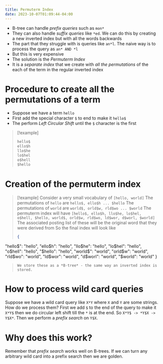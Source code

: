 ```yaml
---
title: Permuterm Index
date: 2023-10-07T01:09:44-04:00
---
```


- B-tree can handle *prefix queries* such as `mon*`
- They can also handle *suffix queries* like `*ed`. We can do this by creating a new inverted index but with all the words backwards
- The part that they struggle with is queries like `an*l`. The naive way is to process the query as `an* AND *l` 
- But this is very expensive
- The solution is the *Permuterm Index*
- It is a *separate index* that we create with *all the permutations* of the each of the term in the regular inverted index
# Procedure to create all the permutations of a term
- Suppose we have a term `hello`
- First add the special character `$` to end to make it `hello$`
- The perform *Left Circular Shift* until the `$` character is the first
> [!example] 
> ```c
> hello$
> ello$h
> llo$he
> lo$hel
> o$hell
> $hello
> ```

# Creation of the permuterm index
> [!example]
> Consider a very small vocabulary of `[hello, world]`
> The permutations of `hello` are `hello$, ello$h ... $hello`
> The permutations of `world` are `world$, orld$w, rld$wo ... $world`
> The permuterm index will have `[hello$, ello$h, llo$he, lo$hel, o$hell, $hello, world$, orld$w, rld$wo, ld$wor, d$worl, $world]`
> The associated posting list of these will be the original word that they were derived from
> So the final index will look like
> ```json
>{
  "hello$": "hello",
  "ello$h": "hello",
  "llo$he": "hello",
  "lo$hel": "hello",
  "o$hell": "hello",
  "$hello": "hello",
  "world$": "world",
  "orld$w": "world",
  "rld$wo": "world",
  "ld$wor": "world",
  "d$worl": "world",
  "$world": "world"
} 
> ```
> We store these as a *B-tree* - the same way an inverted index is stored.

# How to process wild card queries

Suppose we have a wild card query like `X*Y` where `X` and `Y` are some strings. How do we process them? First we add `$` to the end of the query to make it `X*Y$` then we do circular left shift till the `*` is at the end. So `X*Y$ -> *Y$X -> Y$X*`. Then we perform a *prefix search* on `Y$X`.

# Why does this work?
Remember that *prefix search* works well on B-trees. If we can turn any arbitrary wild card into a prefix search then we are golden. 